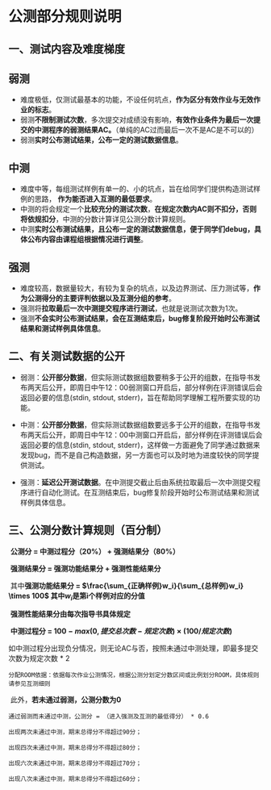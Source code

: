 # 公测部分规则说明

## 一、测试内容及难度梯度

## 弱测

- 难度极低，仅测试最基本的功能，不设任何坑点，**作为区分有效作业与无效作业的标志**。
- 弱测**不限制测试次数**，多次提交对成绩没有影响，**有效作业条件为最后一次提交的中测程序的弱测结果AC。**（单纯的AC过而最后一次不是AC是不可以的）
- 弱测**实时公布测试结果，公布一定的测试数据信息**。

## 中测

- 难度中等，每组测试样例有单一的、小的坑点，旨在给同学们提供构造测试样例的思路， **作为能否进入互测的最低要求**。
- 中测的将会规定一个**比较充分的测试次数**，**在规定次数内AC则不扣分，否则将依规扣分**，中测的分数计算详见公测分数计算规则。
- 中测**实时公布测试结果，且公布一定的测试数据信息，便于同学们debug，具体公布内容由课程组根据情况进行调整**。

## 强测

- 难度较高，数据量较大，有较为复杂的坑点，以及边界测试、压力测试等，**作为公测得分的主要评判依据以及互测分组的参考**。
- 强测将**拉取最后一次中测提交程序进行测试**，也就是说测试次数为1次。
- 强测**不会实时公布测试结果，会在互测结束后，bug修复阶段开始时公布测试结果和测试样例具体信息**。

## 二、有关测试数据的公开

- 弱测：**公开部分数据**，但实际测试数据组数要稍多于公开的组数，在指导书发布两天后公开，即周日中午12：00弱测窗口开启后，部分样例在评测错误后会返回必要的信息(stdin, stdout, stderr)，旨在帮助同学理解工程所要实现的功能。

- 中测：**公开部分数据**，但实际测试数据组数要远多于公开的组数，在指导书发布两天后公开，即周日中午12：00中测窗口开启后，部分样例在评测错误后会返回必要的信息(stdin, stdout, stderr)，这样做一方面避免了同学通过数据来发现bug，而不是自己构造数据，另一方面也可以及时地为进度较快的同学提供测试。

- 强测：**延迟公开测试数据**。在中测提交截止后由系统拉取最后一次中测提交程序进行自动化测试。在互测结束后，bug修复阶段开始时公布测试结果和测试样例具体信息。

## 三、公测分数计算规则（百分制）

​	**公测分 = 中测过程分（20%） + 强测结果分（80%）**

​	**强测结果分 = 强测功能结果分 + 强测性能结果分**

​	其中**强测功能结果分 = $\frac{\sum_{正确样例}w_i}{\sum_{总样例}w_i} \times 100$ 其中$w_i$是第i个样例对应的分值** 

​	**强测性能结果分由每次指导书具体规定**

​	**中测过程分 = $100 - max(0, 提交总次数 - 规定次数) \times (100 / 规定次数)$** 

​	如中测过程分出现负分情况，则无论AC与否，按照未通过中测处理，即最多提交次数为规定次数 * 2

	分配ROOM依据：依据每次作业公测情况，根据公测分划定分数区间或比例划分ROOM，具体规则请参见互测细则

​	此外，**若未通过弱测，公测分数为0**

	通过弱测而未通过中测，公测分 = （进入强测及互测的最低得分） * 0.6
	
	出现两次未通过中测，期末总得分不得超过90分；
	
	出现四次未通过中测，期末总得分不得超过80分；
	
	出现六次未通过中测，期末总得分不得超过70分；
	
	出现八次未通过中测，期末总得分不得超过60分；

​	

